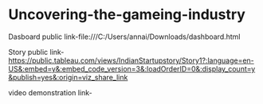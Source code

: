 # Uncovering-the-gameing-industry


Dasboard public link-file:///C:/Users/annai/Downloads/dashboard.html

Story public link-https://public.tableau.com/views/IndianStartupstory/Story1?:language=en-US&:embed=y&:embed_code_version=3&:loadOrderID=0&:display_count=y&publish=yes&:origin=viz_share_link

video demonstration link-

